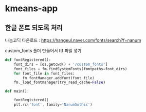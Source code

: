 # kmeans-app


## 한글 폰트 되도록 처리

나눔고딕 다운로드 : https://hangeul.naver.com/fonts/search?f=nanum 

custom_fonts 폴더 만들어서 ttf 파일 넣기

``` python
def fontRegistered():
    font_dirs = [os.getcwd() + '/custom_fonts']
    font_files = fm.findSystemFonts(fontpaths=font_dirs)
    for font_file in font_files:
        fm.fontManager.addfont(font_file)
    fm._load_fontmanager(try_read_cache=False)
```
``` python
def main():

    fontRegistered()
    plt.rc('font', family='NanumGothic')
```
    
